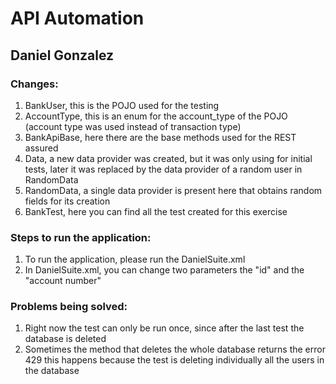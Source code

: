 # API Automation

## Daniel Gonzalez

### Changes:

1. BankUser, this is the POJO used for the testing
2. AccountType, this is an enum for the account_type of the POJO (account type was used instead of transaction type)
3. BankApiBase, here there are the base methods used for the REST assured
4. Data, a new data provider was created, but it was only using for initial tests, later it was replaced by the data provider of a random user in RandomData
5. RandomData, a single data provider is present here that obtains random fields for its creation
6. BankTest, here you can find all the test created for this exercise

### Steps to run the application:

1. To run the application, please run the DanielSuite.xml
2. In DanielSuite.xml, you can change two parameters the "id" and the "account number"

### Problems being solved:

1. Right now the test can only be run once, since after the last test the database is deleted
2. Sometimes the method that deletes the whole database returns the error 429 this happens because the test is deleting individually all the users in the database
